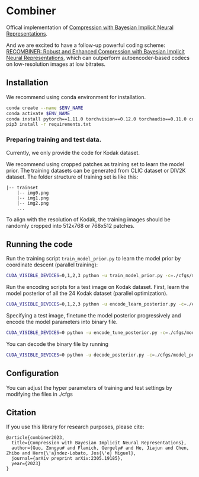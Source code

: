 # Combiner

Offical implementation of [Compression with Bayesian Implicit Neural Representations](https://arxiv.org/abs/2305.19185).

And we are excited to have a follow-up powerful coding scheme: [RECOMBINER: Robust and Enhanced Compression with Bayesian Implicit Neural Representations](https://openreview.net/forum?id=VkWbxFrCC8), which can outperform autoencoder-based codecs on low-resolution images at low bitrates.

## Installation

We recommend using conda environment for installation.

```bash
conda create --name $ENV_NAME
conda activate $ENV_NAME
conda install pytorch==1.11.0 torchvision==0.12.0 torchaudio==0.11.0 cudatoolkit=11.3 -c pytorch
pip3 install -r requirements.txt
```

### Preparing training and test data.

Currently, we only provide the code for Kodak dataset. 

We recommend using cropped patches as training set to learn the model prior. The training datasets can be generated from CLIC dataset or DIV2K dataset. The folder structure of training set is like this:

	|-- trainset
		|-- img0.png
		|-- img1.png
		|-- img2.png
		...

To align with the resolution of Kodak, the training images should be randomly cropped into 512x768 or 768x512 patches.

## Running the code

Run the training script `train_model_prior.py` to learn the model prior by coordinate descent (parallel training):

```bash
CUDA_VISIBLE_DEVICES=0,1,2,3 python -u train_model_prior.py -c=./cfgs/model_prior_kodak.yaml 
```

Run the encoding scripts for a test image on Kodak dataset. 
First, learn the model posterior of all the 24 Kodak dataset (parallel optimization).

```bash
CUDA_VISIBLE_DEVICES=0,1,2,3 python -u encode_learn_posterior.py -c=./cfgs/model_posterior_kodak.yaml 
```

Specifying a test image, finetune the model posterior progressively and encode the model parameters into binary file. 

```bash
CUDA_VISIBLE_DEVICES=0 python -u encode_tune_posterior.py -c=./cfgs/model_posterior_kodak.yaml --image_id=3
```

You can decode the binary file by running

```bash
CUDA_VISIBLE_DEVICES=0 python -u decode_posterior.py -c=./cfgs/model_posterior_kodak.yaml --image_id=3
```


## Configuration

You can adjust the hyper parameters of training and test settings by modifying the files in ./cfgs

## Citation

If you use this library for research purposes, please cite:

```
@article{combiner2023,
  title={Compression with Bayesian Implicit Neural Representations},
  author={Guo, Zongyu# and Flamich, Gergely# and He, Jiajun and Chen, Zhibo and Hern{\'a}ndez-Lobato, Jos{\'e} Miguel},
  journal={arXiv preprint arXiv:2305.19185},
  year={2023}
}
```

